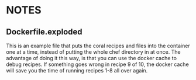NOTES
===

Dockerfile.exploded
---

This is an example file that puts the coral recipes and files into the container one at a time,
instead of putting the whole chef directory in at once.  The advantage of doing it this way,
is that you can use the docker cache to debug recipes.  If something goes wrong in recipe 9 of 10,
the docker cache will save you the time of running recipes 1-8 all over again.

